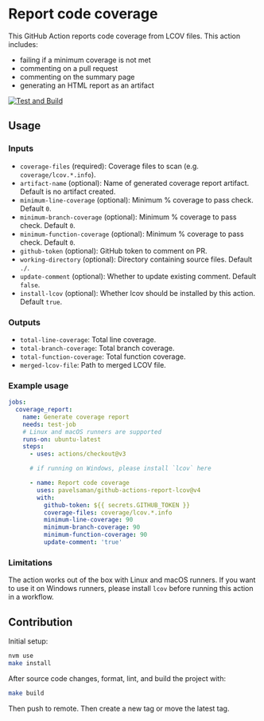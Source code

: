 # Report code coverage

This GitHub Action reports code coverage from LCOV files. This action includes:

- failing if a minimum coverage is not met
- commenting on a pull request
- commenting on the summary page
- generating an HTML report as an artifact

[![Test and Build](https://github.com/sli-do/action-report-lcov/actions/workflows/test-and-build.yml/badge.svg?branch=main)](https://github.com/sli-do/action-report-lcov/actions/workflows/test-and-build.yml)

## Usage

### Inputs

- `coverage-files` (required): Coverage files to scan (e.g. `coverage/lcov.*.info`).
- `artifact-name` (optional): Name of generated coverage report artifact. Default is no artifact created.
- `minimum-line-coverage` (optional): Minimum % coverage to pass check. Default `0`.
- `minimum-branch-coverage` (optional): Minimum % coverage to pass check. Default `0`.
- `minimum-function-coverage` (optional): Minimum % coverage to pass check. Default `0`.
- `github-token` (optional): GitHub token to comment on PR.
- `working-directory` (optional): Directory containing source files. Default `./`.
- `update-comment` (optional): Whether to update existing comment. Default `false`.
- `install-lcov` (optional): Whether lcov should be installed by this action. Default `true`.

### Outputs

- `total-line-coverage`: Total line coverage.
- `total-branch-coverage`: Total branch coverage.
- `total-function-coverage`: Total function coverage.
- `merged-lcov-file`: Path to merged LCOV file.

### Example usage

```yaml
jobs:
  coverage_report:
    name: Generate coverage report
    needs: test-job
    # Linux and macOS runners are supported
    runs-on: ubuntu-latest
    steps:
      - uses: actions/checkout@v3

      # if running on Windows, please install `lcov` here

      - name: Report code coverage
        uses: pavelsaman/github-actions-report-lcov@v4
        with:
          github-token: ${{ secrets.GITHUB_TOKEN }}
          coverage-files: coverage/lcov.*.info
          minimum-line-coverage: 90
          minimum-branch-coverage: 90
          minimum-function-coverage: 90
          update-comment: 'true'
```

### Limitations

The action works out of the box with Linux and macOS runners. If you want to use it on Windows runners, please install `lcov` before running this action in a workflow.

## Contribution

Initial setup:

```bash
nvm use
make install
```

After source code changes, format, lint, and build the project with:

```bash
make build
```

Then push to remote.
Then create a new tag or move the latest tag.
